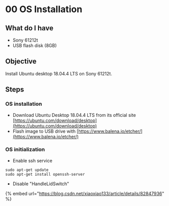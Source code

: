 # 00 OS Installation

## What do I have

* Sony 61212t
* USB flash disk \(8GB\)

## Objective

Install Ubuntu desktop 18.04.4 LTS on Sony 61212t.

## Steps

### OS installation

* Download Ubuntu Desktop 18.04.4 LTS from its official site [https://ubuntu.com/download/desktop](https://ubuntu.com/download/desktop)
* Flash image to USB drive with [https://www.balena.io/etcher/](https://www.balena.io/etcher/)

### OS initialization

* Enable ssh service

```text
sudo apt-get update
sudo apt-get install openssh-server
```

* Disable "HandleLidSwitch"

{% embed url="https://blog.csdn.net/xiaoxiao133/article/details/82847936" %}



